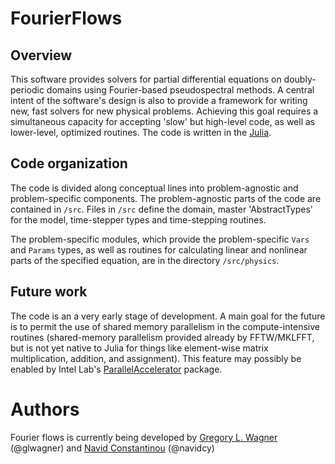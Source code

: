# FourierFlows

## Overview

This software provides solvers for partial differential equations on
doubly-periodic domains using Fourier-based pseudospectral methods.
A central intent of the software's design is also to provide a framework
for writing new, fast solvers for new physical problems. Achieving this goal
requires a simultaneous capacity for accepting 'slow' but high-level code, as well 
as lower-level, optimized routines. The code is written in the [Julia][].

## Code organization

The code is divided along conceptual lines into problem-agnostic and 
problem-specific components. The problem-agnostic parts of the code are 
contained in ``/src``. Files in ``/src`` define the domain, master 'AbstractTypes'
for the model, time-stepper types and time-stepping routines.

The problem-specific modules, which provide the problem-specific ``Vars`` and ``Params``
types, as well as routines for calculating linear and nonlinear parts of the 
specified equation, are in the directory ``/src/physics``.

## Future work 

The code is an a very early stage of development. A main goal for the future
is to permit the use of shared memory parallelism in the compute-intensive 
routines (shared-memory parallelism provided already by FFTW/MKLFFT, but 
is not yet native to Julia for things like element-wise matrix multiplication, 
addition, and assignment). This feature may possibly be enabled by 
Intel Lab's [ParallelAccelerator][] package.

# Authors

Fourier flows is currently being developed by [Gregory L. Wagner] (@glwagner) 
and [Navid Constantinou][] (@navidcy)


[Julia]: https://julialang.org/
[ParallelAccelerator]: https://github.com/IntelLabs/ParallelAccelerator.jl
[Navid Constantinou]: http://www.navidconstantinou.com/
[Gregory L. Wagner]: https://glwagner.github.io
